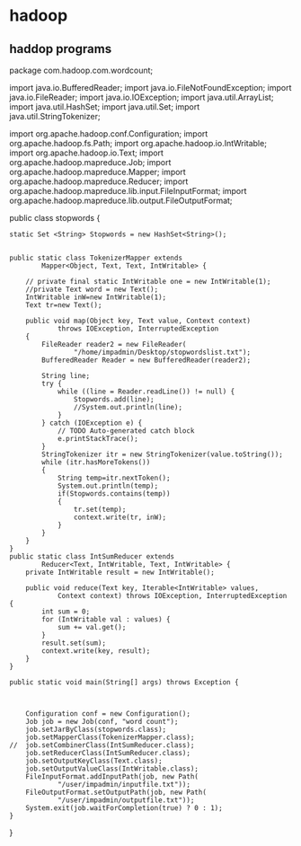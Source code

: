 # hadoop
haddop programs
------------------------------------------------------------------------------------
package com.hadoop.com.wordcount;

import java.io.BufferedReader;
import java.io.FileNotFoundException;
import java.io.FileReader;
import java.io.IOException;
import java.util.ArrayList;
import java.util.HashSet;
import java.util.Set;
import java.util.StringTokenizer;

import org.apache.hadoop.conf.Configuration;
import org.apache.hadoop.fs.Path;
import org.apache.hadoop.io.IntWritable;
import org.apache.hadoop.io.Text;
import org.apache.hadoop.mapreduce.Job;
import org.apache.hadoop.mapreduce.Mapper;
import org.apache.hadoop.mapreduce.Reducer;
import org.apache.hadoop.mapreduce.lib.input.FileInputFormat;
import org.apache.hadoop.mapreduce.lib.output.FileOutputFormat;


public class stopwords {

	static Set <String> Stopwords = new HashSet<String>();


	public static class TokenizerMapper extends
			Mapper<Object, Text, Text, IntWritable> {

		// private final static IntWritable one = new IntWritable(1);
		//private Text word = new Text();
		IntWritable inW=new IntWritable(1);
		Text tr=new Text();
		
		public void map(Object key, Text value, Context context)
				throws IOException, InterruptedException 
		{
			FileReader reader2 = new FileReader(
					"/home/impadmin/Desktop/stopwordslist.txt");
			BufferedReader Reader = new BufferedReader(reader2);
			
			String line;
			try {
				while ((line = Reader.readLine()) != null) {
					Stopwords.add(line);
					//System.out.println(line);
				}
			} catch (IOException e) {
				// TODO Auto-generated catch block
				e.printStackTrace();
			}
			StringTokenizer itr = new StringTokenizer(value.toString());
			while (itr.hasMoreTokens()) 
			{
				String temp=itr.nextToken();
				System.out.println(temp);
				if(Stopwords.contains(temp))
				{	
					tr.set(temp);
					context.write(tr, inW);
				}
			}
		}
	}
	public static class IntSumReducer extends
			Reducer<Text, IntWritable, Text, IntWritable> {
		private IntWritable result = new IntWritable();

		public void reduce(Text key, Iterable<IntWritable> values,
				Context context) throws IOException, InterruptedException {
			int sum = 0;
			for (IntWritable val : values) {
				sum += val.get();
			}
			result.set(sum);
			context.write(key, result);
		}
	}

	public static void main(String[] args) throws Exception {

		

		Configuration conf = new Configuration();
		Job job = new Job(conf, "word count");
		job.setJarByClass(stopwords.class);
		job.setMapperClass(TokenizerMapper.class);
	//	job.setCombinerClass(IntSumReducer.class);
		job.setReducerClass(IntSumReducer.class);
		job.setOutputKeyClass(Text.class);
		job.setOutputValueClass(IntWritable.class);
		FileInputFormat.addInputPath(job, new Path(
				"/user/impadmin/inputfile.txt"));
		FileOutputFormat.setOutputPath(job, new Path(
				"/user/impadmin/outputfile.txt"));
		System.exit(job.waitForCompletion(true) ? 0 : 1);
	}
	
}
